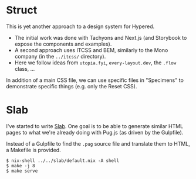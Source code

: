 # Struct

This is yet another approach to a design system for Hypered.

- The initial work was done with Tachyons and Next.js (and Storybook to expose
  the components and examples).
- A second approach uses ITCSS and BEM, similarly to the Mono company (in the
  `../itcss/` directory).
- Here we follow ideas from `utopia.fyi`, `every-layout.dev`, the `.flow`
  class, ...

In addition of a main CSS file, we can use specific files in "Specimens" to
demonstrate specific things (e.g. only the Reset CSS).

# Slab

I've started to write [Slab](https://slab-lang.org/). One goal is to be able to
generate similar HTML pages to what we're already doing with Pug.js (as driven
by the Gulpfile).

Instead of a Gulpfile to find the `.pug` source file and translate them to
HTML, a Makefile is provided.

```
$ nix-shell ../../slab/default.nix -A shell
$ make -j 8
$ make serve
```
